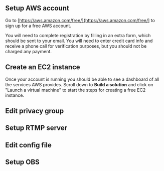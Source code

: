 ## Setup AWS account
Go to [https://aws.amazon.com/free/]{https://aws.amazon.com/free/] to sign up for a free AWS account.

You will need to complete registration by filling in an extra form, which should be sent to your email. You will need to enter credit card info and receive a phone call for verification purposes, but you should not be charged any payment.

## Create an EC2 instance
Once your account is running you should be able to see a dashboard of all the services AWS provides. Scroll down to **Build a solution** and click on "Launch a virtual machine" to start the steps for creating a free EC2 instance.

## Edit privacy group

## Setup RTMP server

## Edit config file

## Setup OBS
